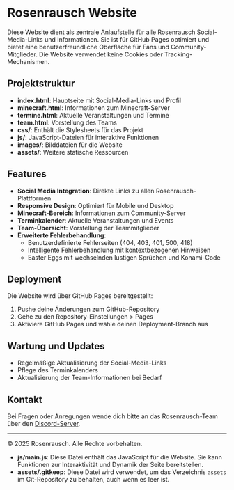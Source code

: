 # Rosenrausch Website

Diese Website dient als zentrale Anlaufstelle für alle Rosenrausch Social-Media-Links und Informationen. Sie ist für GitHub Pages optimiert und bietet eine benutzerfreundliche Oberfläche für Fans und Community-Mitglieder. Die Website verwendet keine Cookies oder Tracking-Mechanismen.

## Projektstruktur

- **index.html**: Hauptseite mit Social-Media-Links und Profil
- **minecraft.html**: Informationen zum Minecraft-Server
- **termine.html**: Aktuelle Veranstaltungen und Termine
- **team.html**: Vorstellung des Teams
- **css/**: Enthält die Stylesheets für das Projekt
- **js/**: JavaScript-Dateien für interaktive Funktionen
- **images/**: Bilddateien für die Website
- **assets/**: Weitere statische Ressourcen

## Features

- **Social Media Integration**: Direkte Links zu allen Rosenrausch-Plattformen
- **Responsive Design**: Optimiert für Mobile und Desktop
- **Minecraft-Bereich**: Informationen zum Community-Server
- **Terminkalender**: Aktuelle Veranstaltungen und Events
- **Team-Übersicht**: Vorstellung der Teammitglieder
- **Erweiterte Fehlerbehandlung**: 
  - Benutzerdefinierte Fehlerseiten (404, 403, 401, 500, 418)
  - Intelligente Fehlerbehandlung mit kontextbezogenen Hinweisen
  - Easter Eggs mit wechselnden lustigen Sprüchen und Konami-Code

## Deployment

Die Website wird über GitHub Pages bereitgestellt:

1. Pushe deine Änderungen zum GitHub-Repository
2. Gehe zu den Repository-Einstellungen > Pages
3. Aktiviere GitHub Pages und wähle deinen Deployment-Branch aus

## Wartung und Updates

- Regelmäßige Aktualisierung der Social-Media-Links
- Pflege des Terminkalenders
- Aktualisierung der Team-Informationen bei Bedarf

## Kontakt

Bei Fragen oder Anregungen wende dich bitte an das Rosenrausch-Team über den [Discord-Server](https://discord.rosenrausch.xyz).

---

© 2025 Rosenrausch. Alle Rechte vorbehalten.
- **js/main.js**: Diese Datei enthält das JavaScript für die Website. Sie kann Funktionen zur Interaktivität und Dynamik der Seite bereitstellen.
- **assets/.gitkeep**: Diese Datei wird verwendet, um das Verzeichnis `assets` im Git-Repository zu behalten, auch wenn es leer ist.
